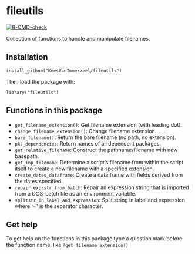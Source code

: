 # fileutils

<!-- badges: start -->
[![R-CMD-check](https://github.com/KeesVanImmerzeel/fileutils/workflows/R-CMD-check/badge.svg)](https://github.com/KeesVanImmerzeel/fileutils/actions)
<!-- badges: end -->

Collection of functions to handle and manipulate filenames.

## Installation

`install_github("KeesVanImmerzeel/fileutils")`

Then load the package with:

`library("fileutils")` 

## Functions in this package
- `get_filename_extension()`: Get filename extension (with leading dot).
- `change_filename_extension()`: Change filename extension.
- `bare_filename()`: Return the bare filename (no path, no extension).
- `pks_dependencies`: Return names of all dependent packages.
- `get_relative_filename`: Construct the pathname/filename with new basepath.
- `get_inp_filename`: Determine a script’s filename from within the script itself to create a new filename with a specified extension.
- `create_dates_dataframe`: Create a data.frame with fields derived from the dates specified.
- `repair_exprstr_from_batch`: Repair an expression string that is imported from a DOS-batch file as an environment variable.
- `splitstr_in_label_and_expression`: Split string in label and expression where '=' is the separator character.

## Get help

To get help on the functions in this package type a question mark before the function name, like `?get_filename_extension()`
